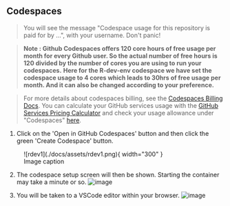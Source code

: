 
## Codespaces

> You will see the message "Codespace usage for this repository is paid for by ...", with your username. Don't panic!

> **Note : Github Codespaces offers 120 core hours of free usage per month for every Github user. So the actual number of free hours is 120 divided by the number of cores you are using to run your codespaces.**
> **Here for the R-dev-env codespace we have set the codespace usage to 4 cores which leads to 30hrs of free usage per month. And it can also be changed according to your preference.**

> For more details about codespaces billing, see the [Codespaces Billing Docs](https://github.com/features/codespaces). You can calculate your GitHub services usage with the [GitHub Services Pricing Calculator](https://github.com/pricing/calculator) and check your usage allowance under "Codespaces" [here](https://github.com/settings/billing).

1) Click on the 'Open in GitHub Codespaces' button and then click the green 'Create Codespace' button.
<figure markdown="span">
  ![rdev1](./docs/assets/rdev1.png){ width="300" }
  <figcaption>Image caption</figcaption>
</figure>


2) The codespace setup screen will then be shown. Starting the container may take a minute or so.
  ![image](https://github.com/StarTrooper08/SlimtoolkitActions/assets/72031540/57d88505-3939-402e-8b49-54d083d00afc)

3) You will be taken to a VSCode editor within your browser.
  ![image](https://github.com/r-devel/r-dev-env/assets/72031540/0597c261-a110-496c-86a4-9fb08f5dc34d)


